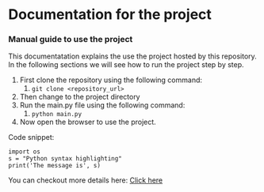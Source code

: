 # Documentation for the project
### Manual guide to use the project

This documentatation explains the use the project hosted by this repository. In the following sections we will see how to run the project step by step.

1. First clone the repository using the following command:
    1. <code>git clone <repository_url></code>
1. Then change to the project directory
1. Run the main.py file using the following command:
    1. `python main.py`
1. Now open the browser to use the project.


Code snippet:
```
import os
s = "Python syntax highlighting"
print('The message is', s)
```

You can checkout more details here: [Click here](https://www.google.com)

